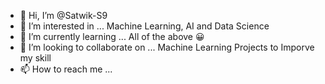 - 👋 Hi, I’m @Satwik-S9
- 👀 I’m interested in ... Machine Learning, AI and Data Science
- 🌱 I’m currently learning ... All of the above 😀
- 💞️ I’m looking to collaborate on ... Machine Learning Projects to Imporve my skill
- 📫 How to reach me ...

